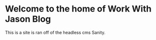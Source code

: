 # Welcome to the home of Work With Jason Blog

This is a site is ran off of the headless cms Sanity.

